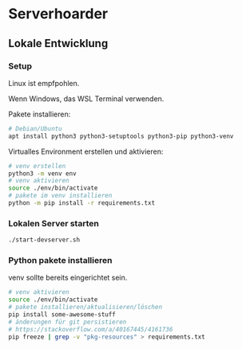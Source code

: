 # Serverhoarder

## Lokale Entwicklung

### Setup

Linux ist empfpohlen.

Wenn Windows, das WSL Terminal verwenden.

Pakete installieren:

```sh
# Debian/Ubuntu
apt install python3 python3-setuptools python3-pip python3-venv
```

Virtualles Environment erstellen und aktivieren:

```sh
# venv erstellen
python3 -m venv env
# venv aktivieren
source ./env/bin/activate
# pakete im venv installieren
python -m pip install -r requirements.txt
```

### Lokalen Server starten

```sh
./start-devserver.sh
```

### Python pakete installieren

venv sollte bereits eingerichtet sein.

```sh
# venv aktivieren
source ./env/bin/activate
# pakete installieren/aktualisieren/löschen
pip install some-awesome-stuff
# änderungen für git persistieren
# https://stackoverflow.com/a/40167445/4161736
pip freeze | grep -v "pkg-resources" > requirements.txt
```
